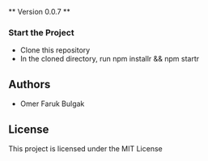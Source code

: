 ** Version 0.0.7 **

### Start the Project

* Clone this repository
* In the cloned directory, run npm installr && npm startr

## Authors

* Omer Faruk Bulgak

## License 

This project is licensed under the MIT License


